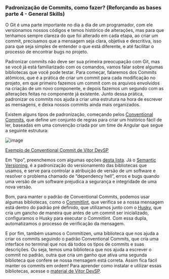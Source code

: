 ### Padronização de Commits, como fazer? (Reforçando as bases parte 4 - General Skills)


O Git é uma parte importante no dia a dia de um programador, com ele versionamos nossos códigos e temos histórico de alterações, mas para que tenhamos sempre clareza do que foi 
alterado em cada etapa, ao criar um commit, precisamos que a mensagem seja clara, objetiva e descritiva, isso para que seja simples de entender o que está diferente, e até 
facilitar o processo de encontrar bugs no projeto.

Padronizar commits não deve ser sua primeira preocupação com Git, mas se você já está familiarizado com os comandos, vamos falar sobre algumas bibliotecas que você pode testar. 
Para começar, falaremos dos Commits atômicos, que é a prática de criar um commit para cada modificação no projeto, em que primeiro fazemos um commit com os arquivos envolvidos na 
criação de um novo componente, e depois fazemos um segundo com as alterações feitas no componente já existente. Junto dessa prática, padronizar os commits nos ajuda a criar uma 
estrutura na hora de escrever as mensagens, e deixa nossos commits ainda mais organizados. 

Existem alguns tipos de padronização, começando pelos [Conventional Commits](https://www.conventionalcommits.org/pt-br/v1.0.0/), que define um conjunto de regras para criar um histórico fácil de ler, baseadas em uma convenção criada 
por um time de Angular que segue a seguinte estrutura:

![image](https://user-images.githubusercontent.com/65983895/142783107-b23ecd53-d3ec-4a81-9d5e-eede882ec7b4.png)

[Exemplo de Conventional Commit de Vitor DevSP](https://dev.to/vitordevsp/padronizacao-de-commit-com-commitlint-husky-e-commitizen-3g1n)

Em “tipo”, preenchemos com algumas opções [desta lista](https://dev.to/vitordevsp/padronizacao-de-commit-com-commitlint-husky-e-commitizen-3g1n). Já o [Semantic Versioning](https://semver.org/lang/pt-BR/), é a padronização do versionamento das bibliotecas que usamos, e serve para controlar a atribuição 
de versão de um software e resolver o problema chamado de “dependency hell”, erros e bugs quando uma versão de um software prejudica a segurança e integridade de uma nova versão. 

Bom, para manter o padrão de Conventional Commits, podemos usar algumas bibliotecas, como o [Commitlint](https://commitlint.js.org/#/), que verifica se a nossa mensagem está dentro do padrão pré definido, que 
utilizamos junto com o [Husky](https://commitlint.js.org/#/), que cria um gancho de maneira que antes de um commit ser inicializado, configuramos o Husky para executar o Commitlint. Com essa dupla, automatizamos 
o processo de verificação da mensagem.

E por fim, também usamos o Commitizen, uma biblioteca que nos ajuda a criar os commits seguindo o padrão Conventional Commits, que cria uma interface no terminal que nos dá todos 
os tipos de commits e suas descrições.  Ou seja, temos uma biblioteca que nos ajuda a escrever o commit no padrão, outra que cria um ganho que ativa uma segunda biblioteca que 
confere se nossa mensagem está correta. Assim fica fácil manter os commits em ordem!  Para aprender como instalar e utilizar essas bibliotecas, acesse o [material de Vitor DevSP](https://dev.to/vitordevsp/padronizacao-de-commit-com-commitlint-husky-e-commitizen-3g1n).

